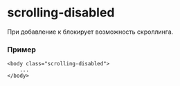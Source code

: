 # scrolling-disabled
При добавление к <body> блокирует возможность скроллинга.

### Пример

```
<body class="scrolling-disabled">
    ...
</body>
```